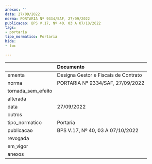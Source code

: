 ```yaml
---
anexos: ''
data: 27/09/2022
norma: PORTARIA Nº 9334/SAF, 27/09/2022
publicacao: BPS V.17, Nº 40, 03 A 07/10/2022
tags:
- portaria
tipo_normatico: Portaria
hide: 
- toc 
 
---
```


|                    | Documento                            |
|:-------------------|:-------------------------------------|
| ementa             | Designa Gestor e Fiscais de Contrato |
| norma              | PORTARIA Nº 9334/SAF, 27/09/2022     |
| tornada_sem_efeito |                                      |
| alterada           |                                      |
| data               | 27/09/2022                           |
| outros             |                                      |
| tipo_normatico     | Portaria                             |
| publicacao         | BPS V.17, Nº 40, 03 A 07/10/2022     |
| revogada           |                                      |
| em_vigor           |                                      |
| anexos             |                                      |